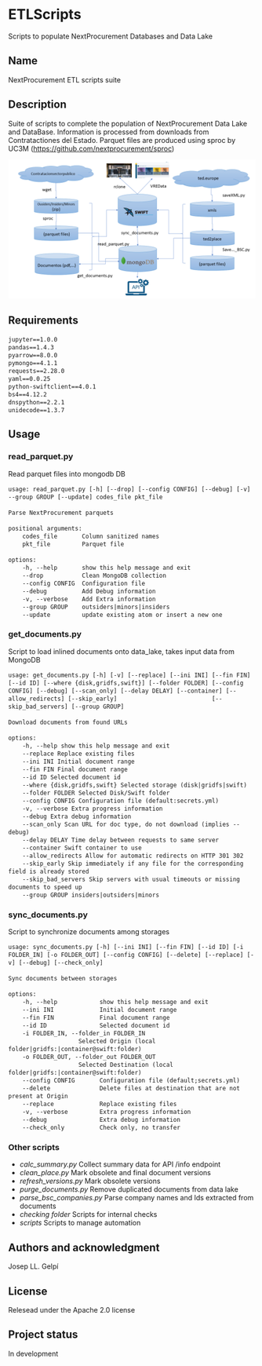 # ETLScripts
Scripts to populate NextProcurement Databases and Data Lake


## Name
NextProcurement ETL scripts suite

## Description
Suite of scripts to complete the population of NextProcurement Data Lake and DataBase. Information is processed from downloads from Contratactiones del Estado. Parquet files are produced using sproc by UC3M (https://github.com/nextprocurement/sproc)

![Alt text](nextpdatalake_update.png "BSC Data Lake schema")

## Requirements
    jupyter==1.0.0
    pandas==1.4.3
    pyarrow==8.0.0
    pymongo==4.1.1
    requests==2.28.0
    yaml==0.0.25
    python-swiftclient==4.0.1
    bs4==4.12.2
    dnspython==2.2.1
    unidecode==1.3.7

## Usage

### read_parquet.py
Read parquet files into mongodb DB

    usage: read_parquet.py [-h] [--drop] [--config CONFIG] [--debug] [-v]   --group GROUP [--update] codes_file pkt_file

    Parse NextProcurement parquets

    positional arguments:
        codes_file       Column sanitized names
        pkt_file         Parquet file

    options:
        -h, --help       show this help message and exit
        --drop           Clean MongoDB collection
        --config CONFIG  Configuration file
        --debug          Add Debug information
        -v, --verbose    Add Extra information
        --group GROUP    outsiders|minors|insiders
        --update         update existing atom or insert a new one

### get_documents.py
Script to load inlined documents onto data_lake, takes input data from MongoDB

    usage: get_documents.py [-h] [-v] [--replace] [--ini INI] [--fin FIN] [--id ID] [--where {disk,gridfs,swift}] [--folder FOLDER] [--config CONFIG] [--debug] [--scan_only] [--delay DELAY] [--container] [--allow_redirects] [--skip_early]                           [--skip_bad_servers] [--group GROUP]

    Download documents from found URLs

    options:
        -h, --help show this help message and exit
        --replace Replace existing files
        --ini INI Initial document range
        --fin FIN Final document range
        --id ID Selected document id
        --where {disk,gridfs,swift} Selected storage (disk|gridfs|swift)
        --folder FOLDER Selected Disk/Swift folder
        --config CONFIG Configuration file (default:secrets.yml)
        -v, --verbose Extra progress information
        --debug Extra debug information
        --scan_only Scan URL for doc type, do not download (implies --debug)
        --delay DELAY Time delay between requests to same server
        --container Swift container to use
        --allow_redirects Allow for automatic redirects on HTTP 301 302
        --skip_early Skip immediately if any file for the corresponding field is already stored
        --skip_bad_servers Skip servers with usual timeouts or missing documents to speed up
        --group GROUP insiders|outsiders|minors

### sync_documents.py
Script to synchronize documents among storages

    usage: sync_documents.py [-h] [--ini INI] [--fin FIN] [--id ID] [-i FOLDER_IN] [-o FOLDER_OUT] [--config CONFIG] [--delete] [--replace] [-v] [--debug] [--check_only]

    Sync documents between storages

    options:
        -h, --help            show this help message and exit
        --ini INI             Initial document range
        --fin FIN             Final document range
        --id ID               Selected document id
        -i FOLDER_IN, --folder_in FOLDER_IN
                        Selected Origin (local folder|gridfs:|container@swift:folder)
        -o FOLDER_OUT, --folder_out FOLDER_OUT
                        Selected Destination (local folder|gridfs:|container@swift:folder)
        --config CONFIG       Configuration file (default;secrets.yml)
        --delete              Delete files at destination that are not present at Origin
        --replace             Replace existing files
        -v, --verbose         Extra progress information
        --debug               Extra debug information
        --check_only          Check only, no transfer

### Other scripts
- *calc_summary.py* Collect summary data for API /info endpoint
- *clean_place.py* Mark obsolete and final document versions
- *refresh_versions.py* Mark obsolete versions
- *purge_documents.py* Remove duplicated documents from data lake
- *parse_bsc_companies.py* Parse company names and Ids extracted from documents
- *checking folder* Scripts for internal checks
- *scripts* Scripts to manage automation

## Authors and acknowledgment

Josep LL. Gelpí

## License
Relesead under the Apache 2.0 license

## Project status
In development
